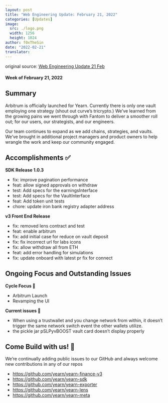 ```yaml
---
layout: post
title: "Web Engineering Update: February 21, 2022"
categories: [Updates]
image:
  src: ./logo.png
  width: 1256
  height: 1024
author: f0xTheSin
date: "2022-02-21"
translator:
---
```


original source: [Web Engineering Update 21 Feb](https://yearnweb.substack.com/p/yearn-web-engineering-update-b04?utm_source=url)

#### Week of February 21, 2022

## **Summary**

Arbitrum is officially launched for Yearn. Currently there is only one vault employing one strategy (shout out curve’s tricrypto.) We’ve learned from the growing pains we went through with Fantom to deliver a smoother roll out; for our users, our strategists, and our engineers.

Our team continues to expand as we add chains, strategies, and vaults. We’ve brought in additional project managers and product owners to help wrangle the work and keep our community engaged.

## **Accomplishments ✅**

**SDK Release 1.0.3**

- fix: improve pagination performance
- feat: allow signed approvals on withdraw
- test: Add specs for the earningsInterface
- test: Add specs for the VaultInterface
- feat: Add token unit tests
- chore: update iron bank registry adapter address

**v3 Front End Release**

- fix: removed lens contract and test
- feat: enable arbitrum
- fix: add initial case for reduce on vault deposit
- fix: fix incorrect url for labs icons
- fix: allow withdraw all from ETH
- feat: add error handling for simulations
- fix: update onboard with latest pr fix for connect

## **Ongoing Focus and Outstanding Issues**

**Cycle Focus 🎯**
- Arbitrum Launch
- Revamping the UI

**Current issues 🐛**
- When using a trustwallet and you change network from within, it doesn’t trigger the same network switch event the other wallets utilize.
- the pickle jar pSLPyvBOOST vault card doesn’t display properly

## **Come Build with us! 👷**

We’re continually adding public issues to our GitHub and always welcome new contributions in any of our repos

- https://github.com/yearn/yearn-finance-v3
- https://github.com/yearn/yearn-sdk
- https://github.com/yearn/yearn-exporter
- https://github.com/yearn/yearn-lens
- https://github.com/yearn/yearn-meta